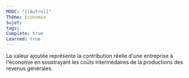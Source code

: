 ```yaml
---
MOOC: "[[Autre]]"
Thème: Economie
Sujet: 
tags: 
Complete: true
Learned: true
---
```

La valeur ajoutée représente la contribution réelle d'une entreprise à l'économie en soustrayant les coûts intermédaires de la productions des revenus générales. 